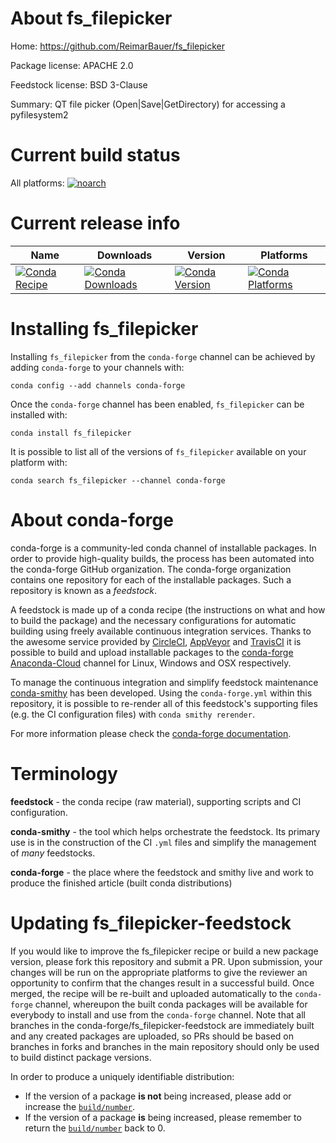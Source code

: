 About fs_filepicker
===================

Home: https://github.com/ReimarBauer/fs_filepicker

Package license: APACHE 2.0

Feedstock license: BSD 3-Clause

Summary: QT file picker (Open|Save|GetDirectory) for accessing a pyfilesystem2



Current build status
====================

All platforms:
[![noarch](https://img.shields.io/circleci/project/github/conda-forge/fs_filepicker-feedstock/master.svg?label=noarch)](https://circleci.com/gh/conda-forge/fs_filepicker-feedstock)

Current release info
====================

| Name | Downloads | Version | Platforms |
| --- | --- | --- | --- |
| [![Conda Recipe](https://img.shields.io/badge/recipe-fs_filepicker-green.svg)](https://anaconda.org/conda-forge/fs_filepicker) | [![Conda Downloads](https://img.shields.io/conda/dn/conda-forge/fs_filepicker.svg)](https://anaconda.org/conda-forge/fs_filepicker) | [![Conda Version](https://img.shields.io/conda/vn/conda-forge/fs_filepicker.svg)](https://anaconda.org/conda-forge/fs_filepicker) | [![Conda Platforms](https://img.shields.io/conda/pn/conda-forge/fs_filepicker.svg)](https://anaconda.org/conda-forge/fs_filepicker) |

Installing fs_filepicker
========================

Installing `fs_filepicker` from the `conda-forge` channel can be achieved by adding `conda-forge` to your channels with:

```
conda config --add channels conda-forge
```

Once the `conda-forge` channel has been enabled, `fs_filepicker` can be installed with:

```
conda install fs_filepicker
```

It is possible to list all of the versions of `fs_filepicker` available on your platform with:

```
conda search fs_filepicker --channel conda-forge
```


About conda-forge
=================

conda-forge is a community-led conda channel of installable packages.
In order to provide high-quality builds, the process has been automated into the
conda-forge GitHub organization. The conda-forge organization contains one repository
for each of the installable packages. Such a repository is known as a *feedstock*.

A feedstock is made up of a conda recipe (the instructions on what and how to build
the package) and the necessary configurations for automatic building using freely
available continuous integration services. Thanks to the awesome service provided by
[CircleCI](https://circleci.com/), [AppVeyor](http://www.appveyor.com/)
and [TravisCI](https://travis-ci.org/) it is possible to build and upload installable
packages to the [conda-forge](https://anaconda.org/conda-forge)
[Anaconda-Cloud](http://docs.anaconda.org/) channel for Linux, Windows and OSX respectively.

To manage the continuous integration and simplify feedstock maintenance
[conda-smithy](http://github.com/conda-forge/conda-smithy) has been developed.
Using the ``conda-forge.yml`` within this repository, it is possible to re-render all of
this feedstock's supporting files (e.g. the CI configuration files) with ``conda smithy rerender``.

For more information please check the [conda-forge documentation](https://conda-forge.org/docs/).

Terminology
===========

**feedstock** - the conda recipe (raw material), supporting scripts and CI configuration.

**conda-smithy** - the tool which helps orchestrate the feedstock.
                   Its primary use is in the construction of the CI ``.yml`` files
                   and simplify the management of *many* feedstocks.

**conda-forge** - the place where the feedstock and smithy live and work to
                  produce the finished article (built conda distributions)


Updating fs_filepicker-feedstock
================================

If you would like to improve the fs_filepicker recipe or build a new
package version, please fork this repository and submit a PR. Upon submission,
your changes will be run on the appropriate platforms to give the reviewer an
opportunity to confirm that the changes result in a successful build. Once
merged, the recipe will be re-built and uploaded automatically to the
`conda-forge` channel, whereupon the built conda packages will be available for
everybody to install and use from the `conda-forge` channel.
Note that all branches in the conda-forge/fs_filepicker-feedstock are
immediately built and any created packages are uploaded, so PRs should be based
on branches in forks and branches in the main repository should only be used to
build distinct package versions.

In order to produce a uniquely identifiable distribution:
 * If the version of a package **is not** being increased, please add or increase
   the [``build/number``](http://conda.pydata.org/docs/building/meta-yaml.html#build-number-and-string).
 * If the version of a package **is** being increased, please remember to return
   the [``build/number``](http://conda.pydata.org/docs/building/meta-yaml.html#build-number-and-string)
   back to 0.